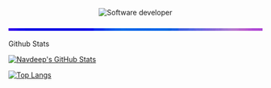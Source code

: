 <!-- # Welcome to Navdeep Singh Sidhu's GitHub!

## About Me
I'm Navdeep Singh Sidhu, a passionate software engineer based in Punjab, India. With a strong background in Computer Science, I specialize in full-stack web development, mobile app development, and machine learning. I'm dedicated to creating innovative solutions that make a positive impact. -->
<p align="center">
 <img src="https://readme-typing-svg.herokuapp.com?font=Tektur&weight=700&size=39&pause=700&color=17D42E&center=true&width=435&lines=Welcome+To+Navdeep's+Profile;Software+Engineer](https://readme-typing-svg.herokuapp.com?font=Tektur&weight=700&size=39&pause=700&color=17D42E&center=true&width=630&lines=Welcome+To+Navdeep's+Profile;Software+Engineer" alt="Software developer"/></p>

<img src="https://github.com/AnderMendoza/AnderMendoza/raw/main/assets/line-neon.gif" width="100%" height="5px">


Github Stats

[![Navdeep's GitHub Stats](https://github-readme-stats.vercel.app/api?username=navdeepsingh112&theme=dark&show_icons=true)](https://github.com/navdeepsingh112)

[![Top Langs](https://github-readme-stats.vercel.app/api/top-langs/?username=navdeepsingh112&layout=compact&theme=dark)](https://github.com/navdeepsingh112)

